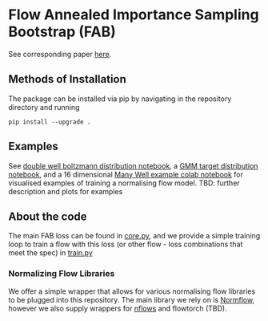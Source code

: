 # Flow Annealed Importance Sampling Bootstrap (FAB)
See corresponding paper [here](https://arxiv.org/abs/2111.11510).

## Methods of Installation

The  package can be installed via pip by navigating in the repository directory and running

```
pip install --upgrade .
```

## Examples
See [double well boltzmann distribution notebook](examples/double_well.ipynb), a [GMM 
target distribution notebook](examples/gmm.ipynb), and a 16 dimensional [Many Well example colab 
notebook](https://github.com/lollcat/FAB-TORCH/blob/master/examples/many_well_16.ipynb)
for visualised examples of training a normalising flow model.
TBD: further description and plots for examples


## About the code 
The main FAB loss can be found in [core.py](fab/core.py), and we provide a simple training loop to 
train a flow with this loss (or other flow - loss combinations that meet the spec) in [train.py](fab/train.py) 


### Normalizing Flow Libraries
We offer a simple wrapper that allows for various normalising flow libraries to be plugged into 
this repository. The main library we rely on is 
[Normflow](github.com/VincentStimper/normalizing-flows), however we also supply wrappers for 
[nflows](https://github.com/bayesiains/nflows) and flowtorch (TBD). 